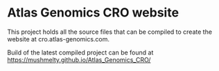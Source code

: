 # Atlas Genomics CRO website
This project holds all the source files that can be compiled to create the website at cro.atlas-genomics.com.

Build of the latest compiled project can be found at https://mushmelty.github.io/Atlas_Genomics_CRO/

